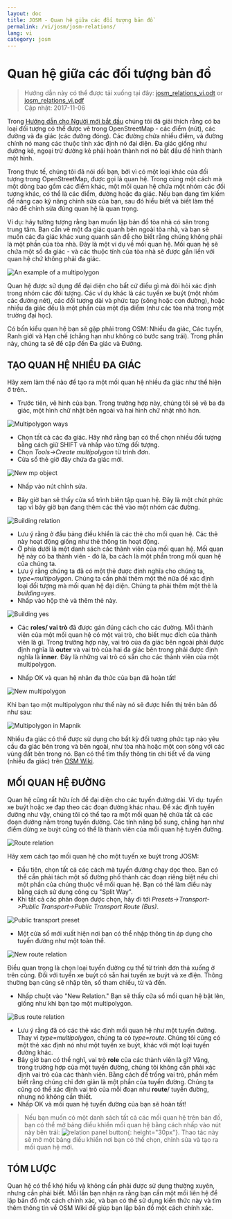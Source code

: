 ```yaml
---
layout: doc
title: JOSM - Quan hệ giữa các đối tượng bản đồ
permalink: /vi/josm/josm-relations/
lang: vi
category: josm
---
```


Quan hệ giữa các đối tượng bản đồ
==========

> Hướng dẫn này có thể được tải xuống tại đây: [josm_relations_vi.odt](/files/josm_relations_vi.odt) or [josm_relations_vi.pdf](/files/josm_relations_vi.pdf)  
> Cập nhật: 2017-11-06  

Trong [Hướng dẫn cho Người mới bắt đầu](/vi/beginner) chúng tôi đã giải thích rằng có ba loại đối tượng có thể được vẽ trong OpenStreetMap - các điểm (nút), các đường và đa giác (các đường đóng). Các đường chứa nhiều điểm, và đường chính nó mang các thuộc tính xác định nó đại diện. Đa giác giống như đường kẻ, ngoại trừ đường kẻ phải hoàn thành nơi nó bắt đầu để hình thành một hình.  

Trong thực tế, chúng tôi đã nói dối bạn, bởi vì có một loại khác của đối tượng trong OpenStreetMap, được gọi là quan hệ. Trong cùng một cách mà một dòng bao gồm các điểm khác, một mối quan hệ chứa một nhóm các đối tượng khác, có thể là các điểm, đường hoặc đa giác.
Nếu bạn đang tìm kiếm để nâng cao kỹ năng chỉnh sửa của bạn, sau đó hiểu biết và biết làm thế nào để chỉnh sửa đúng quan hệ là quan trọng.  

Ví dụ: hãy tưởng tượng rằng bạn muốn lập bản đồ tòa nhà có sân trong trung tâm. Bạn cần vẽ một đa giác quanh bên ngoài tòa nhà, và bạn sẽ muốn các đa giác khác xung quanh sân để cho biết rằng chúng không phải là một phần của tòa nhà. Đây là một ví dụ về mối quan hệ. Mối quan hệ sẽ chứa một số đa giác - và các thuộc tính của tòa nhà sẽ được gắn liền với quan hệ chứ không phải đa giác.  

![An example of a multipolygon][]

Quan hệ được sử dụng để đại diện cho bất cứ điều gì mà đòi hỏi xác định trong nhóm các đối tượng. Các ví dụ khác là các tuyến xe buýt (một nhóm các đường nét), các đối tượng dài và phức tạp (sông hoặc con đường), hoặc nhiều đa giác đều là một phần của một địa điểm (như các tòa nhà trong một trường đại học).  

Có bốn kiểu quan hệ bạn sẽ gặp phải trong OSM: Nhiều đa giác, Các tuyến, Ranh giới và Hạn chế (chẳng hạn như không có bước sang trái). Trong phần này, chúng ta sẽ đề cập đến Đa giác và Đường.  

TẠO QUAN HỆ NHIỀU ĐA GIÁC
-------------------------------

Hãy xem làm thế nào để tạo ra một mối quan hệ nhiều đa giác như thể hiện ở trên..  

- Trước tiên, vẽ hình của bạn. Trong trường hợp này, chúng tôi sẽ vẽ ba đa giác, một hình chữ nhật bên ngoài và hai hình chữ nhật nhỏ hơn.

![Multipolygon ways][]

- Chọn tất cả các đa giác. Hãy nhớ rằng bạn có thể chọn nhiều đối tượng bằng cách giữ SHIFT và nhấp vào từng đối tượng.  
- Chọn *Tools->Create multipolygon* từ trình đơn.  
- Cửa sổ thẻ giờ đây chứa đa giác mới.

![New mp object][]

- Nhấp vào nút chỉnh sửa.  

- Bây giờ bạn sẽ thấy cửa sổ trình biên tập quan hệ. Đây là một chút phức tạp vì bây giờ bạn đang thêm các thẻ vào một nhóm các đường.  

![Building relation][]

- Lưu ý rằng ở đầu bảng điều khiển là các thẻ cho mối quan hệ. Các thẻ này hoạt động giống như thẻ thông tin hoạt động.  
- Ở phía dưới là một danh sách các thành viên của mối quan hệ. Mối quan hệ này có ba thành viên - đó là, ba cách là một phần trong mối quan hệ của chúng ta.  
- Lưu ý rằng chúng ta đã có một thẻ được định nghĩa cho chúng ta, *type=multipolygon*. Chúng ta cần phải thêm một thẻ nữa để xác định loại đối tượng mà mối quan hệ đại diện. Chúng ta phải thêm một thẻ là *building=yes*.  
- Nhấp vào hộp thẻ và thêm thẻ này.  

![Building yes][]

- Các **roles/ vai trò** đã được gán đúng cách cho các đường. Mỗi thành viên của một mối quan hệ có một vai trò, cho biết mục đích của thành viên là gì. Trong trường hợp này, vai trò của đa giác bên ngoài phải được định nghĩa là **outer** và vai trò của hai đa giác bên trong phải được định nghĩa là **inner**. Đây là những vai trò có sẵn cho các thành viên của một multipolygon.  

- Nhấp OK và quan hệ nhân đa thức của bạn đã hoàn tất!  

![New multipolygon][]

Khi bạn tạo một multipolygon như thế này nó sẽ được hiển thị trên bản đồ như sau:  

![Multipolygon in Mapnik][]

Nhiều đa giác có thể được sử dụng cho bất kỳ đối tượng phức tạp nào yêu cầu đa giác bên trong và bên ngoài, như tòa nhà hoặc một con sông với các vùng đất bên trong nó. Bạn có thể tìm thấy thông tin chi tiết về đa vùng (nhiều đa giác) trên [OSM Wiki](http://wiki.openstreetmap.org/wiki/Relation:multipolygon).  

MỐI QUAN HỆ ĐƯỜNG
----------------

Quan hệ cũng rất hữu ích để đại diện cho các tuyến đường dài. Ví dụ: tuyến xe buýt hoặc xe đạp theo các đoạn đường khác nhau. Để xác định tuyến đường như vậy, chúng tôi có thể tạo ra một mối quan hệ chứa tất cả các đoạn đường nằm trong tuyến đường. Các tính năng bổ sung, chẳng hạn như điểm dừng xe buýt cũng có thể là thành viên của mối quan hệ tuyến đường.  

![Route relation][]

Hãy xem cách tạo mối quan hệ cho một tuyến xe buýt trong JOSM:  

- Đầu tiên, chọn tất cả các cách mà tuyến đường chạy dọc theo. Bạn có thể cần phải tách một số đường phố thành các đoạn riêng biệt nếu chỉ một phần của chúng thuộc về mối quan hệ. Bạn có thể làm điều này bằng cách sử dụng công cụ "Split Way".  
- Khi tất cả các phân đoạn được chọn, hãy đi tới *Presets->Transport->Public Transport->Public Transport Route (Bus)*.  

![Public transport preset][]

- Một cửa sổ mới xuất hiện nơi bạn có thể nhập thông tin áp dụng cho tuyến đường như một toàn thể.

![New route relation][]

Điều quan trọng là chọn loại tuyến đường cụ thể từ trình đơn thả xuống ở trên cùng. Đối với tuyến xe buýt có sẵn hai tuyến xe buýt và xe điện. Thông thường bạn cũng sẽ nhập tên, số tham chiếu, từ và đến.

- Nhấp chuột vào "New Relation." Bạn sẽ thấy cửa sổ mối quan hệ bật lên, giống như khi bạn tạo một multipolygon.  

![Bus route relation][]

- Lưu ý rằng đã có các thẻ xác định mối quan hệ như một tuyến đường. Thay vì *type=multipolygon*, chúng ta có *type=route*. Chúng tôi cũng có một thẻ xác định nó như một tuyến xe buýt, khác với một loại tuyến đường khác.  
- Bây giờ bạn có thể nghĩ, vai trò **role** của các thành viên là gì? Vâng, trong trường hợp của một tuyến đường, chúng tôi không cần phải xác định vai trò của các thành viên. Bằng cách để trống vai trò, phần mềm biết rằng chúng chỉ đơn giản là một phần của tuyến đường. Chúng ta cũng có thể xác định vai trò của mỗi đoạn như **route**/ tuyến đường, nhưng nó không cần thiết.  
- Nhấp OK và mối quan hệ tuyến đường của bạn sẽ hoàn tất!  

> Nếu bạn muốn có một danh sách tất cả các mối quan hệ trên bản đồ, bạn có thể mở bảng điều khiển mối quan hệ bằng cách nhấp vào nút này bên trái: ![relation panel button][]{: height="30px"}. Thao tác này sẽ mở một bảng điều khiển nơi bạn có thể chọn, chỉnh sửa và tạo ra mối quan hệ mới.  

TÓM LƯỢC
-------

Quan hệ có thể khó hiểu và không cần phải được sử dụng thường xuyên, nhưng cần phải biết. Mỗi lần bạn nhận ra rằng bạn cần một mối liên hệ để lập bản đồ một cách chính xác, và bạn có thể sử dụng kiến ​​thức này và tìm thêm thông tin về OSM Wiki để giúp bạn lập bản đồ một cách chính xác.


[Multipolygon ways]: /images/josm/multipolygon-ways.png
[Building relation]: /images/josm/building-relation.png
[New relation]: /images/josm/new-relation.png
[Building yes]: /images/josm/building-yes.png
[Outer or inner role]: /images/josm/outer-inner.png
[New multipolygon]: /images/josm/new-multipolygon.png
[New mp object]: /images/josm/new-mp.png
[Multipolygon in mapnik]: /images/josm/multipolygon-mapnik.png
[An example of a multipolygon]: /images/josm/multipolygon-demo.png
[New route relation]: /images/josm/new-route-relation.png
[Route relation]: /images/josm/route-relation.png
[Public transport preset]: /images/josm/public-transport-preset.png
[Bus route relation]: /images/josm/bus-route-relation.png
[relation panel button]: /images/josm/relation-panel-button.png